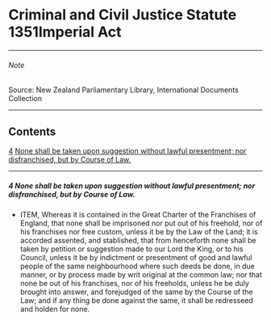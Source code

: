 # Criminal and Civil Justice Statute 1351Imperial Act

---

###### Note

Source: New Zealand Parliamentary Library, International Documents Collection

---

## Contents

[4][0] [None shall be taken upon suggestion without lawful presentment; nor disfranchised, but by Course of Law.][0]

---

##### 4 None shall be taken upon suggestion without lawful presentment; nor disfranchised, but by Course of Law.
    
*   ITEM, Whereas it is contained in the Great Charter of the Franchises of England, that none shall be imprisoned nor put out of his freehold, nor of his franchises nor free custom, unless it be by the Law of the Land; it is accorded assented, and stablished, that from henceforth none shall be taken by petition or suggestion made to our Lord the King, or to his Council, unless it be by indictment or presentment of good and lawful people of the same neighbourhood where such deeds be done, in due manner, or by process made by writ original at the common law; nor that none be out of his franchises, nor of his freeholds, unless he be duly brought into answer, and forejudged of the same by the Course of the Law; and if any thing be done against the same, it shall be redresseed and holden for none.



[0]: http://www.legislation.govt.nz/act/imperial/1351/0004/latest/whole.html#DLM10935